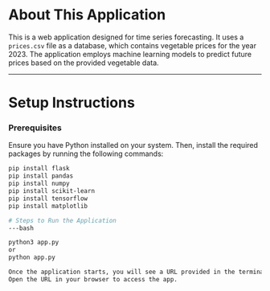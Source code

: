 # About This Application
This is a web application designed for time series forecasting. It uses a `prices.csv` file as a database, which contains vegetable prices for the year 2023. The application employs machine learning models to predict future prices based on the provided vegetable data.

---

# Setup Instructions

### Prerequisites
Ensure you have Python installed on your system. Then, install the required packages by running the following commands:

```bash
pip install flask
pip install pandas
pip install numpy
pip install scikit-learn
pip install tensorflow
pip install matplotlib

# Steps to Run the Application
---bash

python3 app.py
or 
python app.py

Once the application starts, you will see a URL provided in the terminal (e.g., http://127.0.0.1:5000).
Open the URL in your browser to access the app.